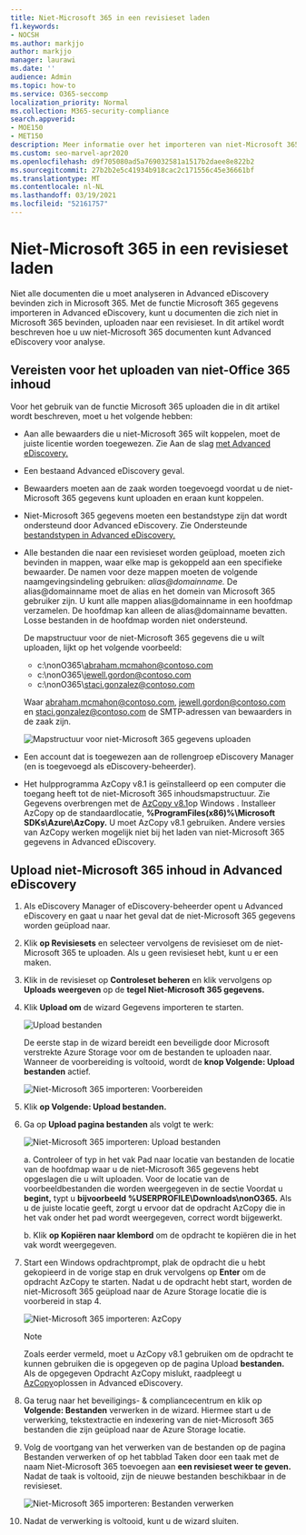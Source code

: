 ```yaml
---
title: Niet-Microsoft 365 in een revisieset laden
f1.keywords:
- NOCSH
ms.author: markjjo
author: markjjo
manager: laurawi
ms.date: ''
audience: Admin
ms.topic: how-to
ms.service: O365-seccomp
localization_priority: Normal
ms.collection: M365-security-compliance
search.appverid:
- MOE150
- MET150
description: Meer informatie over het importeren van niet-Microsoft 365 gegevens in een revisieset voor analyse in Advanced eDiscovery geval.
ms.custom: seo-marvel-apr2020
ms.openlocfilehash: d9f705080ad5a769032581a1517b2daee8e822b2
ms.sourcegitcommit: 27b2b2e5c41934b918cac2c171556c45e36661bf
ms.translationtype: MT
ms.contentlocale: nl-NL
ms.lasthandoff: 03/19/2021
ms.locfileid: "52161757"
---
```

# <a name="load-non-microsoft-365-data-into-a-review-set"></a>Niet-Microsoft 365 in een revisieset laden

Niet alle documenten die u moet analyseren in Advanced eDiscovery bevinden zich in Microsoft 365. Met de functie Microsoft 365 gegevens importeren in Advanced eDiscovery, kunt u documenten die zich niet in Microsoft 365 bevinden, uploaden naar een revisieset. In dit artikel wordt beschreven hoe u uw niet-Microsoft 365 documenten kunt Advanced eDiscovery voor analyse.

## <a name="requirements-to-upload-non-office-365-content"></a>Vereisten voor het uploaden van niet-Office 365 inhoud

Voor het gebruik van de functie Microsoft 365 uploaden die in dit artikel wordt beschreven, moet u het volgende hebben:

- Aan alle bewaarders die u niet-Microsoft 365 wilt koppelen, moet de juiste licentie worden toegewezen. Zie Aan de slag [met Advanced eDiscovery.](get-started-with-advanced-ediscovery.md#step-1-verify-and-assign-appropriate-licenses)

- Een bestaand Advanced eDiscovery geval.

- Bewaarders moeten aan de zaak worden toegevoegd voordat u de niet-Microsoft 365 gegevens kunt uploaden en eraan kunt koppelen.

- Niet-Microsoft 365 gegevens moeten een bestandstype zijn dat wordt ondersteund door Advanced eDiscovery. Zie Ondersteunde [bestandstypen in Advanced eDiscovery.](supported-filetypes-ediscovery20.md)

- Alle bestanden die naar een revisieset worden geüpload, moeten zich bevinden in mappen, waar elke map is gekoppeld aan een specifieke bewaarder. De namen voor deze mappen moeten de volgende naamgevingsindeling gebruiken: *alias@domainname.* De alias@domainname moet de alias en het domein van Microsoft 365 gebruiker zijn. U kunt alle mappen alias@domainname in een hoofdmap verzamelen. De hoofdmap kan alleen de alias@domainname bevatten. Losse bestanden in de hoofdmap worden niet ondersteund.

   De mapstructuur voor de niet-Microsoft 365 gegevens die u wilt uploaden, lijkt op het volgende voorbeeld:

   - c:\nonO365\abraham.mcmahon@contoso.com
   - c:\nonO365\jewell.gordon@contoso.com
   - c:\nonO365\staci.gonzalez@contoso.com

   Waar abraham.mcmahon@contoso.com, jewell.gordon@contoso.com en staci.gonzalez@contoso.com de SMTP-adressen van bewaarders in de zaak zijn.

   ![Mapstructuur voor niet-Microsoft 365 gegevens uploaden](../media/3f2dde84-294e-48ea-b44b-7437bd25284c.png)

- Een account dat is toegewezen aan de rollengroep eDiscovery Manager (en is toegevoegd als eDiscovery-beheerder).

- Het hulpprogramma AzCopy v8.1 is geïnstalleerd op een computer die toegang heeft tot de niet-Microsoft 365 inhoudsmapstructuur. Zie Gegevens overbrengen met de [AzCopy v8.1](/previous-versions/azure/storage/storage-use-azcopy)op Windows . Installeer AzCopy op de standaardlocatie, **%ProgramFiles(x86)%\Microsoft SDKs\Azure\AzCopy.** U moet AzCopy v8.1 gebruiken. Andere versies van AzCopy werken mogelijk niet bij het laden van niet-Microsoft 365 gegevens in Advanced eDiscovery.


## <a name="upload-non-microsoft-365-content-into-advanced-ediscovery"></a>Upload niet-Microsoft 365 inhoud in Advanced eDiscovery

1. Als eDiscovery Manager of eDiscovery-beheerder opent u Advanced eDiscovery en gaat u naar het geval dat de niet-Microsoft 365 gegevens worden geüpload naar.  

2. Klik **op Revisiesets** en selecteer vervolgens de revisieset om de niet-Microsoft 365 te uploaden.  Als u geen revisieset hebt, kunt u er een maken. 
 
3. Klik in de revisieset op **Controleset beheren** en klik vervolgens op **Uploads weergeven** op de **tegel Niet-Microsoft 365 gegevens.**

4. Klik **Upload om** de wizard Gegevens importeren te starten.

   ![Upload bestanden](../media/574f4059-4146-4058-9df3-ec97cf28d7c7.png)

   De eerste stap in de wizard bereidt een beveiligde door Microsoft verstrekte Azure Storage voor om de bestanden te uploaden naar.  Wanneer de voorbereiding is voltooid, wordt de **knop Volgende: Upload bestanden** actief.

   ![Niet-Microsoft 365 importeren: Voorbereiden](../media/0670a347-a578-454a-9b3d-e70ef47aec57.png)
 
5. Klik **op Volgende: Upload bestanden.**

6. Ga op **Upload pagina bestanden** als volgt te werk:

   ![Niet-Microsoft 365 importeren: Upload bestanden](../media/3ea53b5d-7f9b-4dfc-ba63-90a38c14d41a.png)

   a. Controleer  of typ in het vak Pad naar locatie van bestanden de locatie van de hoofdmap waar u de niet-Microsoft 365 gegevens hebt opgeslagen die u wilt uploaden. Voor de locatie van de voorbeeldbestanden die worden weergegeven in de sectie Voordat u **begint,** typt u **bijvoorbeeld %USERPROFILE\Downloads\nonO365.** Als u de juiste locatie geeft, zorgt u ervoor dat de opdracht AzCopy die in het vak onder het pad wordt weergegeven, correct wordt bijgewerkt.

   b. Klik **op Kopiëren naar klembord** om de opdracht te kopiëren die in het vak wordt weergegeven.

7. Start een Windows opdrachtprompt, plak de opdracht die u hebt gekopieerd in de vorige stap en druk vervolgens op **Enter** om de opdracht AzCopy te starten.  Nadat u de opdracht hebt start, worden de niet-Microsoft 365 geüpload naar de Azure Storage locatie die is voorbereid in stap 4.

   ![Niet-Microsoft 365 importeren: AzCopy](../media/504e2dbe-f36f-4f36-9b08-04aea85d8250.png)

   > [!NOTE]
   > Zoals eerder vermeld, moet u AzCopy v8.1 gebruiken om de opdracht te kunnen gebruiken die is opgegeven op de pagina Upload **bestanden.** Als de opgegeven Opdracht AzCopy mislukt, raadpleegt u [AzCopy](troubleshooting-azcopy.md)oplossen in Advanced eDiscovery.

8. Ga terug naar het beveiligings- & compliancecentrum en klik op **Volgende: Bestanden** verwerken in de wizard.  Hiermee start u de verwerking, tekstextractie en indexering van de niet-Microsoft 365 bestanden die zijn geüpload naar de Azure Storage locatie.  

9. Volg de voortgang van het  verwerken van de  bestanden op de pagina Bestanden verwerken of op het tabblad Taken door een taak met de naam Niet-Microsoft 365 toevoegen aan **een revisieset weer te geven.**  Nadat de taak is voltooid, zijn de nieuwe bestanden beschikbaar in de revisieset.

   ![Niet-Microsoft 365 importeren: Bestanden verwerken](../media/218b1545-416a-4a9f-9b25-3b70e8508f67.png)

10. Nadat de verwerking is voltooid, kunt u de wizard sluiten.